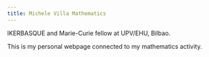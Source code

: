 ```yaml
---
title: Michele Villa Mathematics
---
```

IKERBASQUE and Marie-Curie fellow at UPV/EHU, Bilbao.

This is my personal webpage connected to my mathematics activity.
